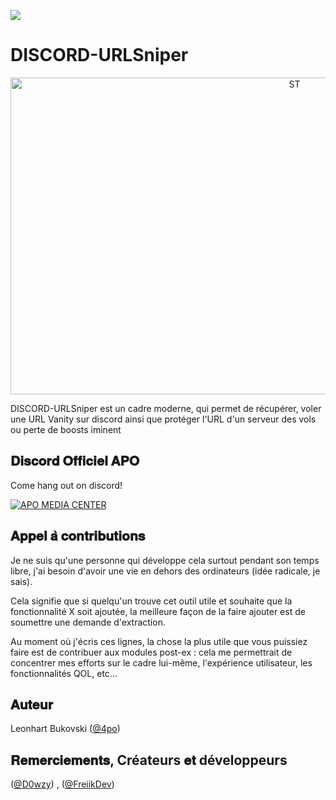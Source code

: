 ![](https://badgen.net/badge/DISCORD-URLSniper/FreiikDev&D0wZy/purple?icon=github)

# DISCORD-URLSniper

<p align="center">
  <img src="https://i.imgur.com/2f6Uf6o.png" width=893 height=507 alt="ST"/>
</p>
DISCORD-URLSniper est un cadre moderne, qui permet de récupérer, voler une URL Vanity sur discord ainsi que protéger l'URL d'un serveur des vols ou perte de boosts iminent



## 𝐃𝐢𝐬𝐜𝐨𝐫𝐝 𝐎𝐟𝐟𝐢𝐜𝐢𝐞𝐥 𝐀𝐏𝐎

Come hang out on discord!

[![APO MEDIA CENTER](https://i.imgur.com/sbrAvUq.gif)](https://discord.gg/apo)

## 𝐀𝐩𝐩𝐞𝐥 𝐚̀ 𝐜𝐨𝐧𝐭𝐫𝐢𝐛𝐮𝐭𝐢𝐨𝐧𝐬
Je ne suis qu'une personne qui développe cela surtout pendant son temps libre, j'ai besoin d'avoir une vie en dehors des ordinateurs (idée radicale, je sais).

Cela signifie que si quelqu'un trouve cet outil utile et souhaite que la fonctionnalité X soit ajoutée, la meilleure façon de la faire ajouter est de soumettre une demande d'extraction.

Au moment où j'écris ces lignes, la chose la plus utile que vous puissiez faire est de contribuer aux modules post-ex : cela me permettrait de concentrer mes efforts sur le cadre lui-même, l'expérience utilisateur, les fonctionnalités QOL, etc...



## 𝐀𝐮𝐭𝐞𝐮𝐫

Leonhart Bukovski ([@4po](https://twitter.com/4poUser))

##  𝐑𝐞𝐦𝐞𝐫𝐜𝐢𝐞𝐦𝐞𝐧𝐭𝐬, Créateurs 𝐞𝐭 développeurs
([@D0wzy](https://github.com/D0wzy)) , ([@FreiikDev](https://github.com/FreiikDev))

